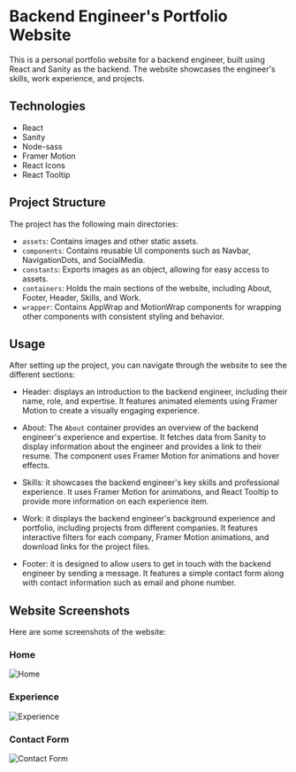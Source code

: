 # Backend Engineer's Portfolio Website

This is a personal portfolio website for a backend engineer, built using React and Sanity as the backend. The website showcases the engineer's skills, work experience, and projects.

## Technologies

- React
- Sanity
- Node-sass
- Framer Motion
- React Icons
- React Tooltip

## Project Structure

The project has the following main directories:

- `assets`: Contains images and other static assets.
- `components`: Contains reusable UI components such as Navbar, NavigationDots, and SocialMedia.
- `constants`: Exports images as an object, allowing for easy access to assets.
- `containers`: Holds the main sections of the website, including About, Footer, Header, Skills, and Work.
- `wrapper`: Contains AppWrap and MotionWrap components for wrapping other components with consistent styling and behavior.

## Usage

After setting up the project, you can navigate through the website to see the different sections:

- Header: displays an introduction to the backend engineer, including their name, role, and expertise. It features animated elements using Framer Motion to create a visually engaging experience.
- About: The `About` container provides an overview of the backend engineer's experience and expertise. It fetches data from Sanity to display information about the engineer and provides a link to their resume. The component uses Framer Motion for animations and hover effects.
- Skills: it showcases the backend engineer's key skills and professional experience. It uses Framer Motion for animations, and React Tooltip to provide more information on each experience item.
- Work: it displays the backend engineer's background experience and portfolio, including projects from different companies. It features interactive filters for each company, Framer Motion animations, and download links for the project files.

- Footer: it is designed to allow users to get in touch with the backend engineer by sending a message. It features a simple contact form along with contact information such as email and phone number.

## Website Screenshots

Here are some screenshots of the website:

### Home

![Home](/frontend_react_bogdan/src/assets/github/home.jpg)

### Experience

![Experience](/frontend_react_bogdan/src/assets/github/experience.jpg)

### Contact Form

![Contact Form](/frontend_react_bogdan/src/assets/github/form.jpg)


